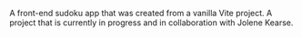 A front-end sudoku app that was created from a vanilla Vite project. 
A project that is currently in progress and in collaboration with Jolene Kearse. 

